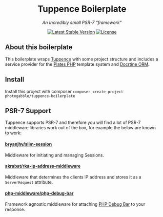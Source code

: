 <h1 align="center">Tuppence Boilerplate</h1>
<p align="center"><em>An Incredibly small PSR-7 "framework"</em></p>

<p align="center">
  <a href="https://packagist.org/packages/photogabble/tuppence-boilerplate"><img src="https://img.shields.io/packagist/v/photogabble/tuppence-boilerplate.svg" alt="Latest Stable Version"></a>
  <a href="LICENSE"><img src="https://img.shields.io/github/license/photogabble/tuppence-boilerplate.svg" alt="License"></a>
</p>

## About this boilerplate

This boilerplate wraps [Tuppence](https://github.com/photogabble/tuppence) with some project structure and includes a service provider for the [Plates PHP](http://platesphp.com/) template system and [Docrtine ORM](http://www.doctrine-project.org/projects/orm.html).

## Install

Install this project with composer `composer create-project photogabble/tuppence-boilerplate`

## PSR-7 Support

Tuppence supports PSR-7 and therefore you will find a lot of PSR-7 middleware libraries work out of the box, for example the below are known to work:

#### [bryanjhv/slim-session](https://github.com/bryanjhv/slim-session)
Middleware for initiating and managing Sessions.

#### [akrabat/rka-ip-address-middleware](https://github.com/akrabat/rka-ip-address-middleware)
Middleware that determines the clients IP address and stores it as a `ServerRequest` attribute.

#### [php-middleware/php-debug-bar](https://github.com/php-middleware/phpdebugbar)
Framework agnostic middleware for attaching [PHP Debug Bar](http://phpdebugbar.com/) to your response.

